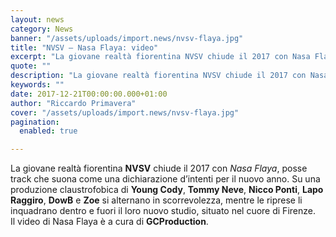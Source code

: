 ```yaml
---
layout: news
category: News
banner: "/assets/uploads/import.news/nvsv-flaya.jpg"
title: "NVSV – Nasa Flaya: video"
excerpt: "La giovane realtà fiorentina NVSV chiude il 2017 con Nasa Flaya, posse track che suona come una dichiarazione d’intenti per il nuovo anno. Su una produzione claustrofobica di Young Cody, Tommy Neve, Nicco Ponti, Lapo Raggiro, DowB e Zoe si alternano in scorrevolezza, mentre le riprese li inquadrano dentro e fuori il loro nuovo studio, situato [&hellip"
quote: ""
description: "La giovane realtà fiorentina NVSV chiude il 2017 con Nasa Flaya, posse track che suona come una dichiarazione d’intenti per il nuovo anno. Su una produzione claustrofobica di Young Cody, Tommy Neve, Nicco Ponti, Lapo Raggiro, DowB e Zoe si alternano in scorrevolezza, mentre le riprese li inquadrano dentro e fuori il loro nuovo studio, situato [&hellip"
keywords: ""
date: 2017-12-21T00:00:00.000+01:00
author: "Riccardo Primavera"
cover: "/assets/uploads/import.news/nvsv-flaya.jpg"
pagination:
  enabled: true

---
```


La giovane realtà fiorentina **NVSV** chiude il 2017 con _Nasa Flaya_, posse track che suona come una dichiarazione d’intenti per il nuovo anno. Su una produzione claustrofobica di **Young Cody**, **Tommy Neve**, **Nicco Ponti**, **Lapo** **Raggiro**, **DowB** e **Zoe** si alternano in scorrevolezza, mentre le riprese li inquadrano dentro e fuori il loro nuovo studio, situato nel cuore di Firenze.  
Il video di Nasa Flaya è a cura di **GCProduction**.